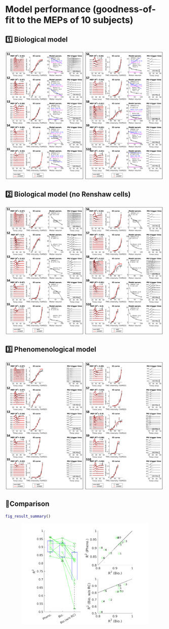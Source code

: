# Model performance (goodness-of-fit to the MEPs of 10 subjects)
## 1️⃣ Biological model
<p align="center">
  <a href="figures/fig_result_full.pdf">
    <img src="figures/fig_result_full.png" alt="Click to view PDF" width="800">
  </a>
</p>

## 2️⃣ Biological model (no Renshaw cells)
<p align="center">
  <a href="figures/fig_result_noRC.pdf">
    <img src="figures/fig_result_noRC.png" alt="Click to view PDF" width="800">
  </a>
</p>

## 3️⃣ Phenomenological model
<p align="center">
  <a href="figures/fig_result_pheno.pdf">
    <img src="figures/fig_result_pheno.png" alt="Click to view PDF" width="800">
  </a>
</p>

## 📗Comparison
```matlab
fig_result_summary()
```
<p align="center">
  <a href="figures/fig_result_summary.pdf">
    <img src="figures/fig_result_summary.png" alt="Click to view PDF" width="400">
  </a>
</p>
